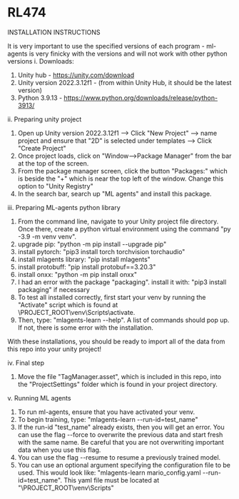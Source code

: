 # RL474

INSTALLATION INSTRUCTIONS

It is very important to use the specified versions of each program - ml-agents is very finicky with the versions and will not work with other python versions
i. Downloads:
  1. Unity hub - https://unity.com/download
  2. Unity version 2022.3.12f1 - (from within Unity Hub, it should be the latest version)
  3. Python 3.9.13 - https://www.python.org/downloads/release/python-3913/

ii. Preparing unity project
  1. Open up Unity version 2022.3.12f1 --> Click "New Project" --> name project and ensure that "2D" is selected under templates --> Click "Create Project"
  2. Once project loads, click on "Window-->Package Manager" from the bar at the top of the screen.
  3. From the package manager screen, click the button "Packages:" which is beside the "+" which is near the top left of the window. Change this option to "Unity Registry"
  4. In the search bar, search up "ML agents" and install this package.

iii. Preparing ML-agents python library
  1. From the command line, navigate to your Unity project file directory. Once there, create a python virtual environment using the command "py -3.9 -m venv venv".
  2. upgrade pip: "python -m pip install --upgrade pip"
  3.  install pytorch: "pip3 install torch torchvision torchaudio"
  4.  install mlagents library: "pip install mlagents"
  5.  install protobuff: "pip install protobuf==3.20.3"
  6.  install onxx: "python -m pip install onxx"
  7.  I had an error with the package "packaging". install it with: "pip3 install packaging" if necessary
  8.  To test all installed correctly, first start your venv by running the "Activate" script which is found at \PROJECT_ROOT\venv\Scripts\activate.
  9.  Then, type: "mlagents-learn --help". A list of commands should pop up. If not, there is some error with the installation.

With these installations, you should be ready to import all of the data from this repo into your unity project!

iv. Final step
  1. Move the file "TagManager.asset", which is included in this repo, into the "ProjectSettings" folder which is found in your project directory.

v. Running ML agents
  1. To run ml-agents, ensure that you have activated your venv.
  2. To begin training, type: "mlagents-learn --run-id=test_name"
  3. If the run-id "test_name" already exists, then you will get an error. You can use the flag --force to overwrite the previous data and start fresh with the same name. Be careful that you are not overwriting important data when you use this flag.
  4. You can use the flag --resume to resume a previously trained model.
  5. You can use an optional argument specifying the configuration file to be used. This would look like: "mlagents-learn mario_config.yaml --run-id=test_name". This yaml file must be located at "\PROJECT_ROOT\venv\Scripts\"
